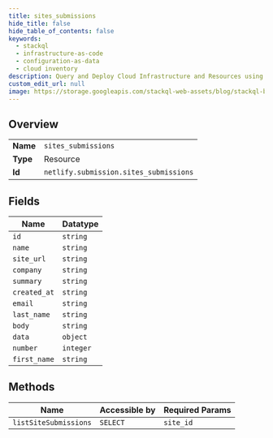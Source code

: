 ```yaml
---
title: sites_submissions
hide_title: false
hide_table_of_contents: false
keywords:
  - stackql
  - infrastructure-as-code
  - configuration-as-data
  - cloud inventory
description: Query and Deploy Cloud Infrastructure and Resources using SQL
custom_edit_url: null
image: https://storage.googleapis.com/stackql-web-assets/blog/stackql-blog-post-featured-image.png
---
```

  
    

## Overview
<table><tbody>
<tr><td><b>Name</b></td><td><code>sites_submissions</code></td></tr>
<tr><td><b>Type</b></td><td>Resource</td></tr>
<tr><td><b>Id</b></td><td><code>netlify.submission.sites_submissions</code></td></tr>
</tbody></table>

## Fields
| Name | Datatype |
| ---- | -------- |
| `id` | `string` |
| `name` | `string` |
| `site_url` | `string` |
| `company` | `string` |
| `summary` | `string` |
| `created_at` | `string` |
| `email` | `string` |
| `last_name` | `string` |
| `body` | `string` |
| `data` | `object` |
| `number` | `integer` |
| `first_name` | `string` |
## Methods
| Name | Accessible by | Required Params |
| ---- | ------------- | --------------- |
| `listSiteSubmissions` | `SELECT` | `site_id` |

